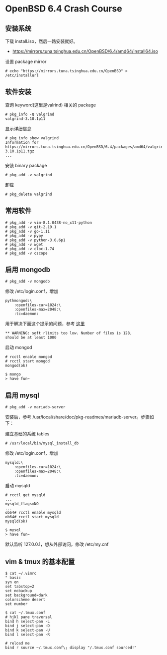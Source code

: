 # OpenBSD 6.4 Crash Course

## 安装系统

下载 install.iso，然后一路安装就好。

* https://mirrors.tuna.tsinghua.edu.cn/OpenBSD/6.4/amd64/install64.iso

设置 package mirror

```
# echo "https://mirrors.tuna.tsinghua.edu.cn/OpenBSD" > /etc/installurl
```


## 软件安装

查询 keyword(这里是valrind) 相关的 package

```
# pkg_info -Q valgrind
valgrind-3.10.1p11
```

显示详细信息

```
# pkg_info show valgrind
Information for https://mirrors.tuna.tsinghua.edu.cn/OpenBSD/6.4/packages/amd64/valgrind-3.10.1p11.tgz
...
```

安装 binary package

```
# pkg_add -v valgrind
```

卸载

```
# pkg_delete valgrind
```


## 常用软件

```
# pkg_add -v vim-8.1.0438-no_x11-python
# pkg_add -v git-2.19.1
# pkg_add -v go-1.11
# pkg_add -v pypy
# pkg_add -v python-3.6.6p1
# pkg_add -v wget
# pkg_add -v cloc-1.74
# pkg_add -v cscope
```


## 启用 mongodb

```
# pkg_add -v mongodb
```

修改 /etc/login.conf，增加
```
pythmongod:\
    :openfiles-cur=1024:\
    :openfiles-max=2048:\
    :tc=daemon:
```

用于解决下面这个提示的问题，参考 [这里][1]

```
** WARNING: soft rlimits too low. Number of files is 128,
should be at least 1000
```

启动 mongod

```
# rcctl enable mongod
# rcctl start mongod
mongod(ok)

$ mongo
> have fun~
```


## 启用 mysql

```
# pkg_add -v mariadb-server
```

安装后，参考 /usr/local/share/doc/pkg-readmes/mariadb-server。步骤如下：

建立基础的系统 tables

```
# /usr/local/bin/mysql_install_db
```

修改 /etc/login.conf，增加
```
mysqld:\
    :openfiles-cur=1024:\
    :openfiles-max=2048:\
    :tc=daemon:
```

启动 mysqld

```
# rcctl get mysqld
...
mysqld_flags=NO
...
ob64# rcctl enable mysqld
ob64# rcctl start mysqld  
mysqld(ok)

$ mysql
> have fun~
```

默认监听 127.0.0.1，想从外部访问，修改 /etc/my.cnf


## vim & tmux 的基本配置

```
$ cat ~/.vimrc
" basic
syn on
set tabstop=2
set nobackup
set background=dark
colorscheme desert
set number

$ cat ~/.tmux.conf
# hjkl pane traversal
bind h select-pan -L
bind j select-pan -D
bind k select-pan -U
bind l select-pan -R

# reload me
bind r source ~/.tmux.conf\; display "/.tmux.conf sourced!"
```

[1]:https://unix.stackexchange.com/questions/104929/does-openbsd-have-a-limit-to-the-number-of-file-descriptors
